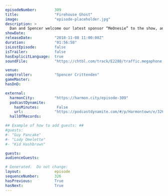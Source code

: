 ```yaml
---
episodeNumber:        309
title:                "Firehouse Ghost"
image:                "episode-placeholder.jpg"
description: >
  Dan and Spencer welcome our latest sponsor “MeOnesie” to the show, and our favorite socialist Josh Androsky pops in to explain Measure B. Antonio Banderas also premiers his latest musical, and is not to be missed.
showDate:             
releaseDate:          "2018-11-08 11:00:00Z"
duration:             "01:56:58"
isLostEpisode:        false
isTrailer:            false
hasExplicitLanguage:  true
soundFile:            "https://chtbl.com/track/E2288/traffic.megaphone.fm/STA6611330489.mp3?updated=1596579052"

venue:                
comptroller:          "Spencer Crittenden"
gameMaster:           
hasDnD:               

external:
  harmonCity:         "https://harmon.city/episode-309"
  podcastDynamite:
    hasMinutes:        False
    url:              "https://podcastdynamite.com/#/p/Harmontown/e/326/309"
  hallOfRecords:      

## Example of how to add guests: ##
#guests:
#- "Guy Pancake"
#- "Lady Omelette"
#- "Kid Hashbrown"

guests:
audienceGuests:

# Generated.  Do not change:
layout:               episode
sequenceNumber:       326
hasPrevious:          True
hasNext:              True
---
```


<!-- The episode description will be rendered here -->
<!-- Add your content below here -->

